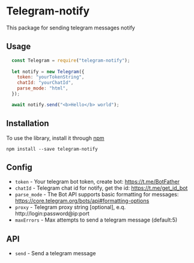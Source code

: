 # Telegram-notify

This package for sending telegram messages notify

## Usage

```js
  const Telegram = require("telegram-notify");
  
  let notify = new Telegram({
    token: "yourTokenString",
    chatId: "yourChatId",
    parse_mode: "html",
  });

  await notify.send("<b>Hello</b> world");
```

## Installation

To use the library, install it through [npm](https://npmjs.com)

```shell
npm install --save telegram-notify
```

## Config

- `token` - Your telegram bot token, create bot: https://t.me/BotFather
- `chatId` - Telegram chat id for notify, get the id: https://t.me/get_id_bot
- `parse_mode` - The Bot API supports basic formatting for messages: https://core.telegram.org/bots/api#formatting-options
- `proxy` - Telegram proxy string [optional], e.q. http://login:password@ip:port
- `maxErrors` - Max attempts to send a telegram message (default:5)

## API

- `send` - Send a telegram message
